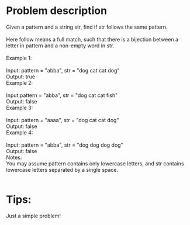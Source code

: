 # Problem description
Given a pattern and a string str, find if str follows the same pattern.<br>
<br>
Here follow means a full match, such that there is a bijection between a letter in pattern and a non-empty word in str.<br>
<br>
Example 1:<br>
<br>
Input: pattern = "abba", str = "dog cat cat dog"<br>
Output: true<br>
Example 2:<br>
<br>
Input:pattern = "abba", str = "dog cat cat fish"<br>
Output: false<br>
Example 3:<br>
<br>
Input: pattern = "aaaa", str = "dog cat cat dog"<br>
Output: false<br>
Example 4:<br>
<br>
Input: pattern = "abba", str = "dog dog dog dog"<br>
Output: false<br>
Notes:<br>
You may assume pattern contains only lowercase letters, and str contains lowercase letters separated by a single space.<br>
<br>
# Tips:
Just a simple problem!